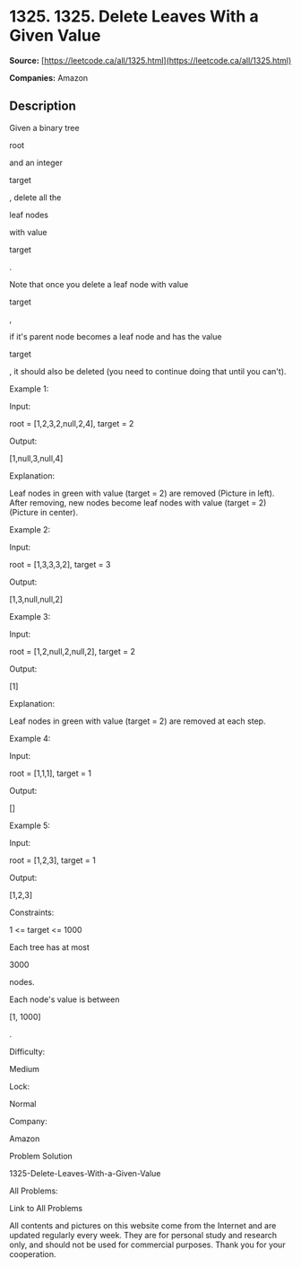 # 1325. 1325. Delete Leaves With a Given Value

**Source:** [https://leetcode.ca/all/1325.html](https://leetcode.ca/all/1325.html)

**Companies:** Amazon

## Description

Given a binary tree

root

and an integer

target

,
        delete all the

leaf nodes

with value

target

.

Note that once you delete a leaf node with value

target

,

if it's parent node becomes a leaf node and
            has the value

target

, it should also be
            deleted (you need to continue doing that until you can't).

Example 1:

Input:

root = [1,2,3,2,null,2,4], target = 2

Output:

[1,null,3,null,4]

Explanation:

Leaf nodes in green with value (target = 2) are removed (Picture in left).
After removing, new nodes become leaf nodes with value (target = 2) (Picture in center).

Example 2:

Input:

root = [1,3,3,3,2], target = 3

Output:

[1,3,null,null,2]

Example 3:

Input:

root = [1,2,null,2,null,2], target = 2

Output:

[1]

Explanation:

Leaf nodes in green with value (target = 2) are removed at each step.

Example 4:

Input:

root = [1,1,1], target = 1

Output:

[]

Example 5:

Input:

root = [1,2,3], target = 1

Output:

[1,2,3]

Constraints:

1 <= target <= 1000

Each tree has at most

3000

nodes.

Each node's value is between

[1, 1000]

.

Difficulty:

Medium

Lock:

Normal

Company:

Amazon

Problem Solution

1325-Delete-Leaves-With-a-Given-Value

All Problems:

Link to All Problems

All contents and pictures on this website come from the Internet and are updated regularly every week. They are for personal study and research only, and should not be used for commercial purposes. Thank you for your cooperation.

